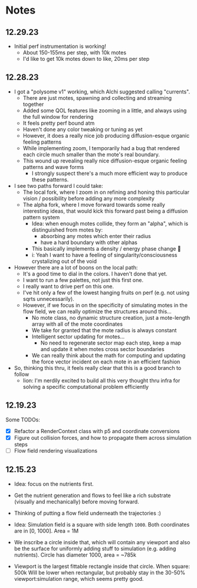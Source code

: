 # Notes

## 12.29.23

- Initial perf instrumentation is working!
  - About 150-155ms per step, with 10k motes
  - I'd like to get 10k motes down to like, 20ms per step

## 12.28.23

- I got a "polysome v1" working, which Alchi suggested calling "currents".
  - There are just motes, spawning and collecting and streaming together
  - Added some QOL features like zooming in a little, and always using the full window for rendering
  - It feels pretty perf bound atm
  - Haven't done any color tweaking or tuning as yet
  - However, it does a really nice job producing diffusion-esque organic feeling patterns
  - While implementing zoom, I temporarily had a bug that rendered each circle much smaller than the mote's real boundary.
  - This wound up revealing really nice diffusion-esque organic feeling patterns and wave forms
    - I strongly suspect there's a much more efficient way to produce these patterns.
- I see two paths forward I could take:
  - The local fork, where I zoom in on refining and honing this particular vision / possibility before adding any more complexity
  - The alpha fork, where I move forward towards some really interesting ideas, that would kick this forward past being a diffusion pattern system
    - Idea: when enough motes collide, they form an "alpha", which is distinguished from motes by:
      - absorbing any motes which enter their radius
      - have a hard boundary with other alphas
    - This basically implements a density / energy phase change 🦁
    - i: Yeah I want to have a feeling of singularity/consciousness crystalizing out of the void
- However there are a lot of boons on the local path:
  - It's a good time to dial in the colors. I haven't done that yet.
  - I want to run a few palettes, not just this first one.
  - I really want to drive perf on this one.
  - I've hit only a few of the lowest hanging fruits on perf (e.g. not using sqrts unnecessarily).
  - However, if we focus in on the specificity of simulating motes in the flow field, we can really optimize the structures around this...
    - No mote class, no dynamic structure creation, just a mote-length array with all of the mote coordinates
    - We take for granted that the mote radius is always constant
    - Intelligent sector updating for motes...
      - No need to regenerate sector map each step, keep a map and update it when motes cross sector boundaries
    - We can really think about the math for computing and updating the force vector incident on each mote in an efficient fashion
- So, thinking this thru, it feels really clear that this is a good branch to follow
  - lion: I'm nerdily excited to build all this very thought thru infra for solving a specific computational problem efficiently

## 12.19.23

Some TODOs:

- [x] Refactor a RenderContext class with p5 and coordinate conversions
- [x] Figure out collision forces, and how to propagate them across simulation steps
- [ ] Flow field rendering visualizations

## 12.15.23

- Idea: focus on the nutrients first.
- Get the nutrient generation and flows to feel like a rich substrate (visually and mechanically) before moving forward.
- Thinking of putting a flow field underneath the trajectories :)

- Idea: Simulation field is a square with side length `1000`. Both coordinates are in [0, 1000]. Area = 1M
- We inscribe a circle inside that, which will contain any viewport and also be the surface for uniformly adding stuff to simulation (e.g. adding nutrients).
  Circle has diameter 1000, area = ~785k
- Viewport is the largest fittable rectangle inside that circle.
  When square: 500k
  Will be lower when rectangular, but probably stay in the 30-50% viewport:simulation range, which seems pretty good.
